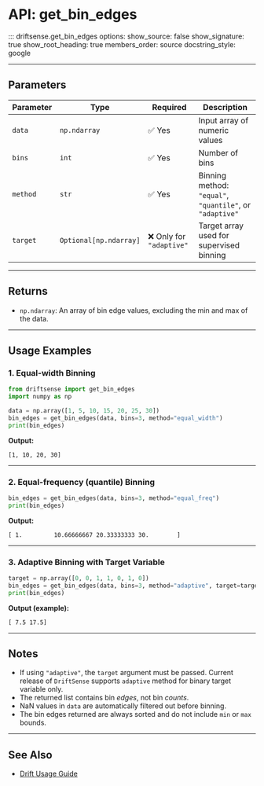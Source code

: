 
# API: get_bin_edges

::: driftsense.get_bin_edges
    options:
      show_source: false
      show_signature: true
      show_root_heading: true
      members_order: source
      docstring_style: google

---

## Parameters

| Parameter | Type | Required | Description |
|-----------|------|----------|-------------|
| `data` | `np.ndarray` | ✅ Yes | Input array of numeric values |
| `bins` | `int` | ✅ Yes | Number of bins |
| `method` | `str` | ✅ Yes | Binning method: `"equal"`, `"quantile"`, or `"adaptive"` |
| `target` | `Optional[np.ndarray]` | ❌ Only for `"adaptive"` | Target array used for supervised binning |

---

## Returns

- `np.ndarray`: An array of bin edge values, excluding the min and max of the data.

---

## Usage Examples

### 1. Equal-width Binning

```python
from driftsense import get_bin_edges
import numpy as np

data = np.array([1, 5, 10, 15, 20, 25, 30])
bin_edges = get_bin_edges(data, bins=3, method="equal_width")
print(bin_edges)
```

**Output:**
```text
[1, 10, 20, 30]
```

---

### 2. Equal-frequency (quantile) Binning

```python
bin_edges = get_bin_edges(data, bins=3, method="equal_freq")
print(bin_edges)
```

**Output:**
```text
[ 1.         10.66666667 20.33333333 30.        ]
```

---

### 3. Adaptive Binning with Target Variable

```python
target = np.array([0, 0, 1, 1, 0, 1, 0])
bin_edges = get_bin_edges(data, bins=3, method="adaptive", target=target)
print(bin_edges)
```

**Output (example):**
```text
[ 7.5 17.5]
```

---

## Notes

- If using `"adaptive"`, the `target` argument must be passed. Current release of `DriftSense` supports `adaptive` method for binary target variable only.
- The returned list contains bin *edges*, not bin *counts*.
- NaN values in `data` are automatically filtered out before binning.
- The bin edges returned are always sorted and do not include `min` or `max` bounds.

---

## See Also

- [Drift Usage Guide](../usage/index.md)
